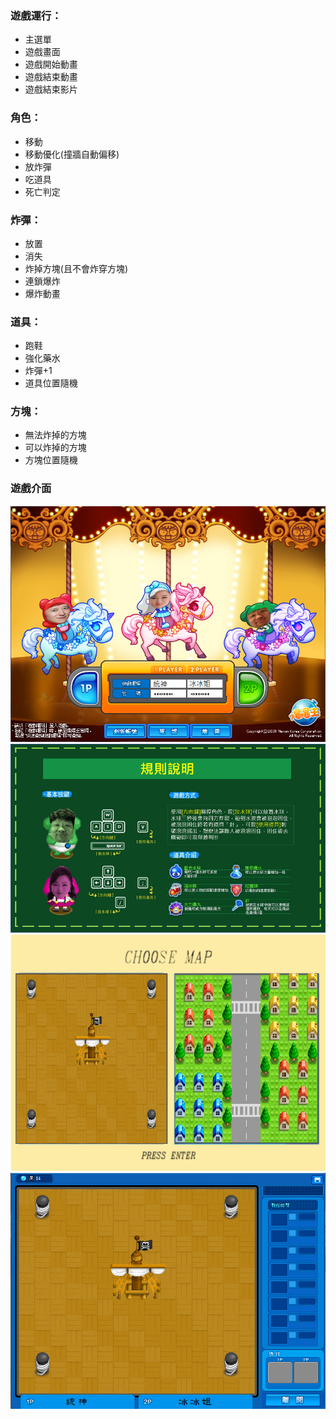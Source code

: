 ### 遊戲運行：
- 主選單
- 遊戲畫面
- 遊戲開始動畫
- 遊戲結束動畫
- 遊戲結束影片

### 角色：
- 移動
- 移動優化(撞牆自動偏移)
- 放炸彈
- 吃道具
- 死亡判定

### 炸彈：
- 放置
- 消失
- 炸掉方塊(且不會炸穿方塊)
- 連鎖爆炸
- 爆炸動畫

### 道具：
- 跑鞋
- 強化藥水
- 炸彈+1
- 道具位置隨機

### 方塊：
- 無法炸掉的方塊
- 可以炸掉的方塊
- 方塊位置隨機	

### 遊戲介面
![image](https://github.com/yuyulu1221/I2P1_Final_project-master/blob/c51fecda324af6956e4b1a0e147f5117c85c3865/pic/login1.png)
![image](https://github.com/yuyulu1221/I2P1_Final_project-master/blob/c51fecda324af6956e4b1a0e147f5117c85c3865/pic/RULE.png)
![image](https://github.com/yuyulu1221/I2P1_Final_project-master/blob/c51fecda324af6956e4b1a0e147f5117c85c3865/pic/choosemap.png)
![image](https://github.com/yuyulu1221/I2P1_Final_project-master/blob/c51fecda324af6956e4b1a0e147f5117c85c3865/pic/map.png)
